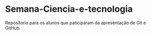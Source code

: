 # Semana-Ciencia-e-tecnologia

Repositorio para os alunos que paticiparam da apresentação de Git e GitHub.
